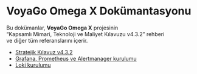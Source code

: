 # VoyaGo Omega X Dokümantasyonu

Bu dokümanlar, **VoyaGo Omega X** projesinin  
“Kapsamlı Mimari, Teknoloji ve Maliyet Kılavuzu v4.3.2” rehberi  
ve diğer tüm referanslarını içerir.

- [Stratejik Kılavuz v4.3.2](strategy/VOYAGO_OMEGA_X_GUIDE_V4.3.2.md)
- [Grafana, Prometheus ve Alertmanager kurulumu](infra/observability-prometheus-grafana-setup.md)
- [Loki kurulumu](infra/observability-loki-setup.md)
